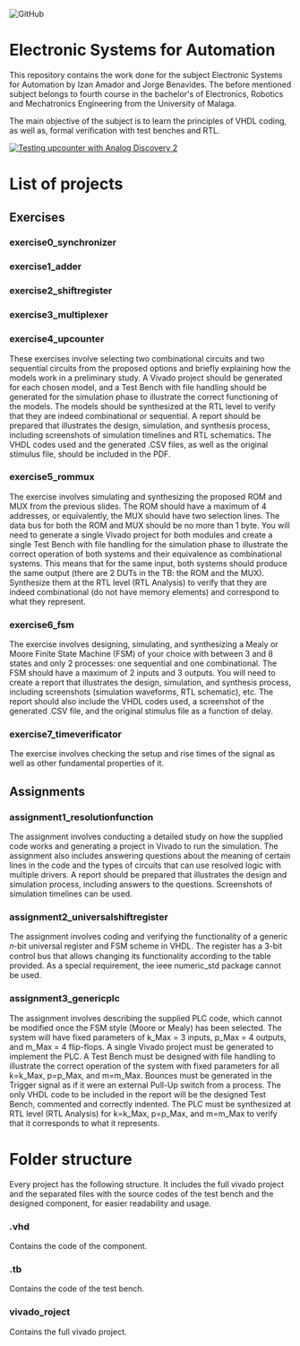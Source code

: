 ![GitHub](https://img.shields.io/github/license/izanamador/SEA)


# Electronic Systems for Automation
This repository contains the work done for the subject Electronic Systems for Automation by Izan Amador and Jorge Benavides. The before mentioned subject belongs to fourth course in the bachelor\'s of Electronics, Robotics and Mechatronics Engineering from the University of Malaga.

The main objective of the subject is to learn the principles of VHDL coding, as well as, formal verification with test benches and RTL.

[![Testing upcounter with Analog Discovery 2](https://img.youtube.com/vi/JD1RhhG8dyQ/0.jpg)](https://www.youtube.com/watch?v=JD1RhhG8dyQ)

# List of projects

## Exercises

### exercise0_synchronizer

### exercise1_adder

### exercise2_shiftregister

### exercise3_multiplexer

### exercise4_upcounter

These exercises involve selecting two combinational circuits and two sequential circuits from the proposed options and briefly explaining how the models work in a preliminary study. A Vivado project should be generated for each chosen model, and a Test Bench with file handling should be generated for the simulation phase to illustrate the correct functioning of the models. The models should be synthesized at the RTL level to verify that they are indeed combinational or sequential. A
report should be prepared that illustrates the design, simulation, and synthesis process, including screenshots of simulation timelines and RTL schematics. The VHDL codes used and the generated .CSV files, as well as the original stimulus file, should be included in the PDF.

### exercise5_rommux

The exercise involves simulating and synthesizing the proposed ROM and MUX from the previous slides. The ROM should have a maximum of 4 addresses, or equivalently, the MUX should have two selection lines. The data bus for both the ROM and MUX should be no more than 1 byte. You will need to generate a single Vivado project for both modules and create a single Test Bench with file handling for the simulation phase to illustrate the correct operation of both systems and their equivalence as combinational systems. This means that for the same input, both systems should produce the same output (there are 2 DUTs in the TB: the ROM and the MUX). Synthesize them at the RTL level (RTL Analysis) to verify that they are indeed combinational (do not have memory elements) and correspond to what they represent.

### exercise6_fsm

The exercise involves designing, simulating, and synthesizing a Mealy or Moore Finite State Machine (FSM) of your choice with between 3 and 8 states and only 2 processes: one sequential and one combinational. The FSM should have a maximum of 2 inputs and 3 outputs. You will need to create a report that illustrates the design, simulation, and synthesis process, including screenshots (simulation waveforms, RTL schematic), etc. The report should also include the VHDL codes used, a screenshot of the generated .CSV file, and the original stimulus file as a function of delay.

### exercise7_timeverificator

The exercise involves checking the setup and rise times of the signal as well as other fundamental properties of it.

## Assignments

### assignment1_resolutionfunction

The assignment involves conducting a detailed study on how the supplied code works and generating a project in Vivado to run the simulation. The assignment also includes answering questions about the meaning of certain lines in the code and the types of circuits that can use resolved logic with multiple drivers. A report should be prepared that illustrates the design and simulation process, including answers to the questions. Screenshots of simulation timelines can be used.

### assignment2_universalshiftregister

The assignment involves coding and verifying the functionality of a generic 𝑛-bit universal register and FSM scheme in VHDL. The register has a 3-bit control bus that allows changing its functionality according to the table provided. As a special requirement, the ieee numeric_std package cannot be used.

### assignment3_genericplc

The assignment involves describing the supplied PLC code, which cannot be modified once the FSM style (Moore or Mealy) has been selected. The system will have fixed parameters of k_Max = 3 inputs, p_Max = 4 outputs, and m_Max = 4 flip-flops. A single Vivado project must be generated to implement the PLC. A Test Bench must be designed with file handling to illustrate the correct operation of the system with fixed parameters for all k=k_Max, p=p_Max, and m=m_Max. Bounces must be generated in the Trigger signal as if it were an external Pull-Up switch from a process. The only VHDL code to be included in the report will be the designed Test Bench, commented and correctly indented. The PLC must be synthesized at RTL level (RTL Analysis) for k=k_Max, p=p_Max, and m=m_Max to verify that it corresponds to what it represents.

# Folder structure

Every project has the following structure. It includes the full vivado project and the separated files with the source codes of the test bench and the designed component, for easier readability and usage.

### .vhd

Contains the code of the component.

### .tb

Contains the code of the test bench.

### vivado_roject

Contains the full vivado project.
